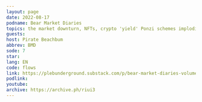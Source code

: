 ```yaml
---
layout: page
date: 2022-08-17
podname: Bear Market Diaries
topics: the market downturn, NFTs, crypto 'yield' Ponzi schemes imploding, and staying humble and stacking sats
guests: 
host: Pirate Beachbum
abbrev: BMD
sode: 7
star: 
lang: EN
code: flows
link: https://plebunderground.substack.com/p/bear-market-diaries-volume-7-with
podlink: 
youtube: 
archive: https://archive.ph/riui3
---
```

